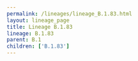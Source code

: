 ```yaml
---
permalink: /lineages/lineage_B.1.83.html
layout: lineage_page
title: Lineage B.1.83
lineage: B.1.83
parent: B.1
children: ['B.1.83']
---
```

